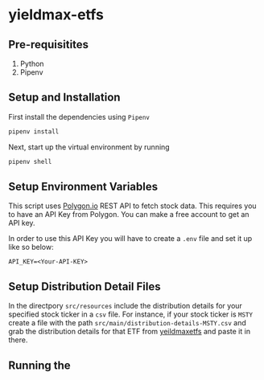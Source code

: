 # yieldmax-etfs

## Pre-requisitites

1. Python
2. Pipenv

## Setup and Installation

First install the dependencies using `Pipenv`

```bash
pipenv install
```

Next, start up the virtual environment by running

```bash
pipenv shell
```

## Setup Environment Variables

This script uses [Polygon.io](https://polygon.io/docs/rest/quickstart) REST API to fetch stock data. This requires you to have an API Key from Polygon. You can make a free account to get an API key. 

In order to use this API Key you will have to create a `.env` file and set it up like so below:

```.env
API_KEY=<Your-API-KEY>
```

## Setup Distribution Detail Files

In the directpory `src/resources` include the distribution details for your specified stock ticker in a `csv` file. For instance, if your stock ticker is `MSTY` create a file with the path `src/main/distribution-details-MSTY.csv` and grab the distribution details for that ETF from [yeildmaxetfs](https://www.yieldmaxetfs.com/) and paste it in there.

## Running the 



